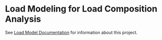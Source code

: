 # Load Modeling for Load Composition Analysis

See [Load Model Documentation](http://docs.gridlabd.us/index.html?owner=slacgismo&project=load_model) for information about this project.
